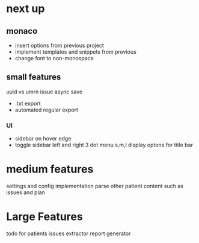 

# next up

## monaco
 - insert options from previous project
 - implement templates and snippets from previous
 - change font to non-monospace



## small features
uuid vs umrn issue
async save
  - .txt export
  - automated regular export

### UI
 - sidebar on hover edge
  - toggle sidebar left and right
  3 dot menu
  s,m,l display optons for title bar
  
# medium features
settings and config implementation
parse other patient content such as issues and plan


# Large Features
todo for patients
issues extractor
report generator